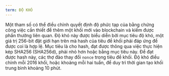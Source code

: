 ```yaml
---
term: ĐỘ KHÓ
---
```


Một tham số có thể điều chỉnh quyết định độ phức tạp của bằng chứng công việc cần thiết để thêm một khối mới vào blockchain và kiếm được phần thưởng liên quan. Độ khó này được biểu diễn bởi mục tiêu độ khó, một giá trị 256-bit đặt giới hạn trên mà hash của tiêu đề khối phải đáp ứng để được coi là hợp lệ. Mục tiêu là cho hash, đạt được thông qua việc thực hiện kép SHA256 (SHA256d), phải nhỏ hơn hoặc bằng mục tiêu này. Để đạt được hash này, các thợ đào thay đổi `nonce` trong tiêu đề khối. Độ khó điều chỉnh mỗi 2016 khối, hoặc khoảng mỗi hai tuần, để duy trì thời gian tạo khối trung bình khoảng 10 phút.